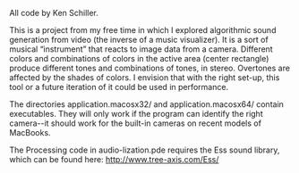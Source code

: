 All code by Ken Schiller.

This is a project from my free time in which I explored algorithmic sound generation from video (the inverse of a music visualizer). It is a sort of musical “instrument” that reacts to image data from a camera. Different colors and combinations of colors in the active area (center rectangle) produce different tones and combinations of tones, in stereo. Overtones are affected by the shades of colors. I envision that with the right set-up, this tool or a future iteration of it could be used in performance.

The directories application.macosx32/ and application.macosx64/ contain executables. They will only work if the program can identify the right camera--it should work for the built-in cameras on recent models of MacBooks.

The Processing code in audio-lization.pde requires the Ess sound library, which can be found here:
http://www.tree-axis.com/Ess/
